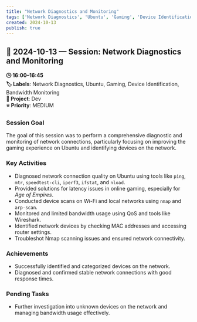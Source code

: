 ```yaml
---
title: "Network Diagnostics and Monitoring"
tags: ['Network Diagnostics', 'Ubuntu', 'Gaming', 'Device Identification', 'Bandwidth Monitoring']
created: 2024-10-13
publish: true
---
```


## 📅 2024-10-13 — Session: Network Diagnostics and Monitoring

**🕒 16:00–16:45**  
**🏷️ Labels**: Network Diagnostics, Ubuntu, Gaming, Device Identification, Bandwidth Monitoring  
**📂 Project**: Dev  
**⭐ Priority**: MEDIUM  


### Session Goal
The goal of this session was to perform a comprehensive diagnostic and monitoring of network connections, particularly focusing on improving the gaming experience on Ubuntu and identifying devices on the network.

### Key Activities
- Diagnosed network connection quality on Ubuntu using tools like `ping`, `mtr`, `speedtest-cli`, `iperf3`, `ifstat`, and `nload`.
- Provided solutions for latency issues in online gaming, especially for *Age of Empires*.
- Conducted device scans on Wi-Fi and local networks using `nmap` and `arp-scan`.
- Monitored and limited bandwidth usage using QoS and tools like Wireshark.
- Identified network devices by checking MAC addresses and accessing router settings.
- Troubleshot Nmap scanning issues and ensured network connectivity.

### Achievements
- Successfully identified and categorized devices on the network.
- Diagnosed and confirmed stable network connections with good response times.

### Pending Tasks
- Further investigation into unknown devices on the network and managing bandwidth usage effectively.
